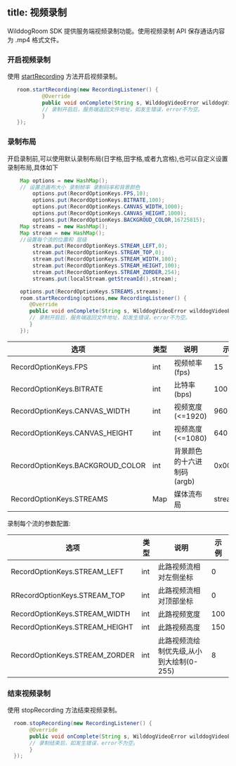 title: 视频录制
---

WilddogRoom SDK 提供服务端视频录制功能。使用视频录制 API 保存通话内容为 .mp4 格式文件。
### 开启视频录制
使用 [startRecording](/conference/Android/api/wilddog-room.html#startRecording-localStream) 方法开启视频录制。

```java
   room.startRecording(new RecordingListener() {
           @Override
           public void onComplete(String s, WilddogVideoError wilddogVideoError) {
           // 录制开启后，服务端返回文件地址，如发生错误，error不为空。           
           }
   });
```
### 录制布局

开启录制前,可以使用默认录制布局(日字格,田字格,或者九宫格),也可以自定义设置录制布局,具体如下

```java
    Map options = new HashMap();
    // 设置总画布大小 录制帧率 录制码率和背景颜色
        options.put(RecordOptionKeys.FPS,10);
        options.put(RecordOptionKeys.BITRATE,100);
        options.put(RecordOptionKeys.CANVAS_WIDTH,1000);
        options.put(RecordOptionKeys.CANVAS_HEIGHT,1000);
        options.put(RecordOptionKeys.BACKGROUD_COLOR,16725815);
    Map streams = new HashMap();
    Map stream = new HashMap();
    //设置每个流的位置和 层级
        stream.put(RecordOptionKeys.STREAM_LEFT,0);
        stream.put(RecordOptionKeys.STREAM_TOP,0);
        stream.put(RecordOptionKeys.STREAM_WIDTH,100);
        stream.put(RecordOptionKeys.STREAM_HEIGHT,100);
        stream.put(RecordOptionKeys.STREAM_ZORDER,254);
        streams.put(localStream.getStreamId(),stream);

    options.put(RecordOptionKeys.STREAMS,streams);
    room.startRecording(options,new RecordingListener() {
       @Override
       public void onComplete(String s, WilddogVideoError wilddogVideoError) {
       // 录制开启后，服务端返回文件地址，如发生错误，error不为空。
       }
    });
```

|选项                                                | 类型   | 说明                   |示例         |
|---------------------------------------------------|--------|------------------------|------------|
|RecordOptionKeys.FPS               | int    |视频帧率(fps)            |15          |
|RecordOptionKeys.BITRATE           | int    |比特率(bps)              |100         |
|RecordOptionKeys.CANVAS_WIDTH      | int    |视频宽度(<=1920)         |960         |
|RecordOptionKeys.CANVAS_HEIGHT     | int    |视频高度(<=1080)         |640         |
|RecordOptionKeys.BACKGROUD_COLOR   | int    |背景颜色的十六进制码(argb)|0x00ffffff   |
|RecordOptionKeys.STREAMS           | Map    |媒体流布局               |streams         |

录制每个流的参数配置:

|选项                                             | 类型 |说明                                |示例|
|-------------------------------------------------|-----|------------------------------------|---|
|RecordOptionKeys.STREAM_LEFT    | int |此路视频流相对左侧坐标                 |0  |
|RRecordOptionKeys.STREAM_TOP    | int |此路视频流相对顶部坐标                 |0  |
|RecordOptionKeys.STREAM_WIDTH   | int |此路视频宽度                          |100|
|RecordOptionKeys.STREAM_HEIGHT  | int |此路视频高度                          |150|
|RecordOptionKeys.STREAM_ZORDER  | int |此路视频流绘制优先级,从小到大绘制(0-255) |8  |


### 结束视频录制

使用 stopRecording 方法结束视频录制。

```java
  room.stopRecording(new RecordingListener() {
       @Override
       public void onComplete(String s, WilddogVideoError wilddogVideoError) {
       // 录制结束后，如发生错误，error不为空。         
       }
  });
```
